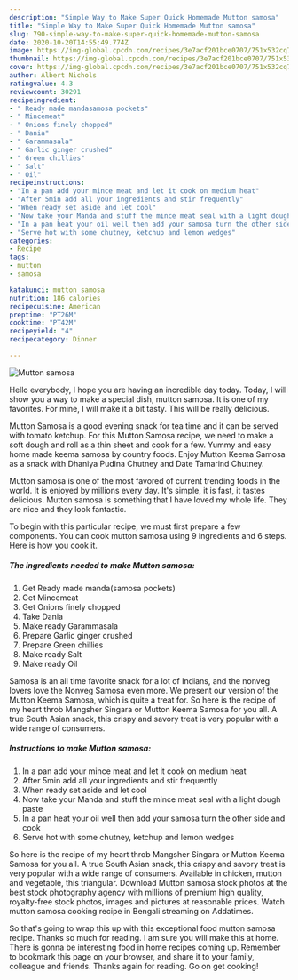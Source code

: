 ```yaml
---
description: "Simple Way to Make Super Quick Homemade Mutton samosa"
title: "Simple Way to Make Super Quick Homemade Mutton samosa"
slug: 790-simple-way-to-make-super-quick-homemade-mutton-samosa
date: 2020-10-20T14:55:49.774Z
image: https://img-global.cpcdn.com/recipes/3e7acf201bce0707/751x532cq70/mutton-samosa-recipe-main-photo.jpg
thumbnail: https://img-global.cpcdn.com/recipes/3e7acf201bce0707/751x532cq70/mutton-samosa-recipe-main-photo.jpg
cover: https://img-global.cpcdn.com/recipes/3e7acf201bce0707/751x532cq70/mutton-samosa-recipe-main-photo.jpg
author: Albert Nichols
ratingvalue: 4.3
reviewcount: 30291
recipeingredient:
- " Ready made mandasamosa pockets"
- " Mincemeat"
- " Onions finely chopped"
- " Dania"
- " Garammasala"
- " Garlic ginger crushed"
- " Green chillies"
- " Salt"
- " Oil"
recipeinstructions:
- "In a pan add your mince meat and let it cook on medium heat"
- "After 5min add all your ingredients and stir frequently"
- "When ready set aside and let cool"
- "Now take your Manda and stuff the mince meat seal with a light dough paste"
- "In a pan heat your oil well then add your samosa turn the other side and cook"
- "Serve hot with some chutney, ketchup and lemon wedges"
categories:
- Recipe
tags:
- mutton
- samosa

katakunci: mutton samosa 
nutrition: 186 calories
recipecuisine: American
preptime: "PT26M"
cooktime: "PT42M"
recipeyield: "4"
recipecategory: Dinner

---
```



![Mutton samosa](https://img-global.cpcdn.com/recipes/3e7acf201bce0707/751x532cq70/mutton-samosa-recipe-main-photo.jpg)

Hello everybody, I hope you are having an incredible day today. Today, I will show you a way to make a special dish, mutton samosa. It is one of my favorites. For mine, I will make it a bit tasty. This will be really delicious.

Mutton Samosa is a good evening snack for tea time and it can be served with tomato ketchup. For this Mutton Samosa recipe, we need to make a soft dough and roll as a thin sheet and cook for a few. Yummy and easy home made keema samosa by country foods. Enjoy Mutton Keema Samosa as a snack with Dhaniya Pudina Chutney and Date Tamarind Chutney.

Mutton samosa is one of the most favored of current trending foods in the world. It is enjoyed by millions every day. It's simple, it is fast, it tastes delicious. Mutton samosa is something that I have loved my whole life. They are nice and they look fantastic.


To begin with this particular recipe, we must first prepare a few components. You can cook mutton samosa using 9 ingredients and 6 steps. Here is how you cook it.

<!--inarticleads1-->

##### The ingredients needed to make Mutton samosa:

1. Get  Ready made manda(samosa pockets)
1. Get  Mincemeat
1. Get  Onions finely chopped
1. Take  Dania
1. Make ready  Garammasala
1. Prepare  Garlic ginger crushed
1. Prepare  Green chillies
1. Make ready  Salt
1. Make ready  Oil


Samosa is an all time favorite snack for a lot of Indians, and the nonveg lovers love the Nonveg Samosa even more. We present our version of the Mutton Keema Samosa, which is quite a treat for. So here is the recipe of my heart throb Mangsher Singara or Mutton Keema Samosa for you all. A true South Asian snack, this crispy and savory treat is very popular with a wide range of consumers. 

<!--inarticleads2-->

##### Instructions to make Mutton samosa:

1. In a pan add your mince meat and let it cook on medium heat
1. After 5min add all your ingredients and stir frequently
1. When ready set aside and let cool
1. Now take your Manda and stuff the mince meat seal with a light dough paste
1. In a pan heat your oil well then add your samosa turn the other side and cook
1. Serve hot with some chutney, ketchup and lemon wedges


So here is the recipe of my heart throb Mangsher Singara or Mutton Keema Samosa for you all. A true South Asian snack, this crispy and savory treat is very popular with a wide range of consumers. Available in chicken, mutton and vegetable, this triangular. Download Mutton samosa stock photos at the best stock photography agency with millions of premium high quality, royalty-free stock photos, images and pictures at reasonable prices. Watch mutton samosa cooking recipe in Bengali streaming on Addatimes. 

So that's going to wrap this up with this exceptional food mutton samosa recipe. Thanks so much for reading. I am sure you will make this at home. There is gonna be interesting food in home recipes coming up. Remember to bookmark this page on your browser, and share it to your family, colleague and friends. Thanks again for reading. Go on get cooking!
